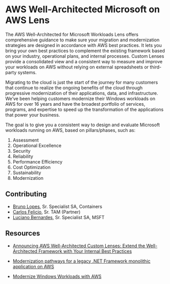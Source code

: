# AWS Well-Architected Microsoft on AWS Lens

The AWS Well-Architected for Microsoft Workloads Lens offers comprehensive guidance to make sure your migration and modernization strategies are designed in accordance with AWS best practices. It lets you bring your own best practices to complement the existing framework based on your industry, operational plans, and internal processes. Custom Lenses provide a consolidated view and a consistent way to measure and improve your workloads on AWS without relying on external spreadsheets or third-party systems.

Migrating to the cloud is just the start of the journey for many customers that continue to realize the ongoing benefits of the cloud through progressive modernization of their applications, data, and infrastructure. We’ve been helping customers modernize their Windows workloads on AWS for over 16 years and have the broadest portfolio of services, programs, and expertise to speed up the transformation of the applications that power your business.

The goal is to give you a consistent way to design and evaluate Microsoft workloads running on AWS, based on pillars/phases, such as:

1. Assessment
2. Operational Excellence
3. Security
4. Reliability
5. Performance Efficiency
6. Cost Optimization
7. Sustainability
8. Modernization


## Contributing

* [Bruno Lopes](https://www.linkedin.com/in/blopesinfo/), Sr. Specialist SA, Containers
* [Carlos Felicio](https://www.linkedin.com/in/cafeliciobrz/), Sr. TAM (Partner)
* [Luciano Bernardes](https://www.linkedin.com/in/lucianobernardes/), Sr. Specialist SA, MSFT


## Resources

* [Announcing AWS Well-Architected Custom Lenses: Extend the Well-Architected Framework with Your Internal Best Practices](https://aws.amazon.com/blogs/aws/well-architected-custom-lenses-internal-best-practices/)

* [Modernization pathways for a legacy .NET Framework monolithic application on AWS](https://aws.amazon.com/blogs/architecture/modernization-pathways-for-a-legacy-net-framework-monolithic-application-on-aws/)

* [Modernize Windows Workloads with AWS](https://aws.amazon.com/windows/modernization/)


